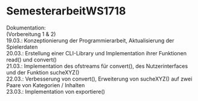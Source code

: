 # SemesterarbeitWS1718

Dokumentation: <br>
(Vorbereitung 1 & 2) <br>
19.03.: Konzeptionierung der Programmierarbeit, Aktualisierung der Spielerdaten <br>
20.03.: Erstellung einer CLI-Library und Implementation ihrer Funktionen read() und convert() <br>
21.03.: Implementation des ofstreams für convert(), des Nutzerinterfaces und der Funktion sucheXYZ() <br>
22.03.: Verbesserung von convert(), Erweiterung von sucheXYZ() auf zwei Paare von Kategorien / Inhalten <br>
23.03.: Implementation von exportiere() <br>
